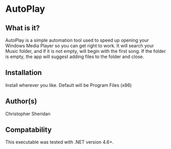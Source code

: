 # AutoPlay

What is it? 
-----------
AutoPlay is a simple automation tool used to
speed up opening your Windows Media Player so you 
can get right to work. It will search your Music 
folder, and if it is not empty, will begin with
the first song. If the folder is empty, the app
will suggest adding files to the folder and close.

Installation
------------
Install wherever you like. Default will be
Program Files (x86)

Author(s)
---------
Christopher Sheridan

Compatability
-------------
This executable was tested with 
.NET version 4.6+.

